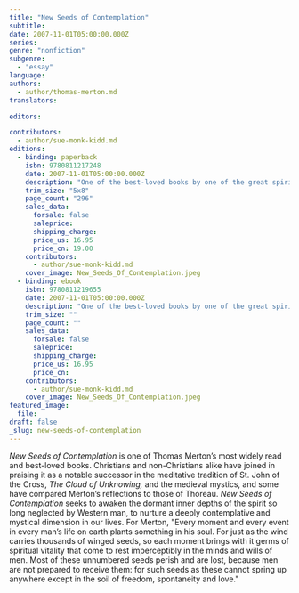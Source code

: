 ```yaml
---
title: "New Seeds of Contemplation"
subtitle:
date: 2007-11-01T05:00:00.000Z
series:
genre: "nonfiction"
subgenre:
  - "essay"
language:
authors:
  - author/thomas-merton.md
translators:

editors:

contributors:
  - author/sue-monk-kidd.md
editions:
  - binding: paperback
    isbn: 9780811217248
    date: 2007-11-01T05:00:00.000Z
    description: "One of the best-loved books by one of the great spiritual authors of our time, with a new Introduction by best-selling author Sue Monk Kidd "
    trim_size: "5x8"
    page_count: "296"
    sales_data:
      forsale: false
      saleprice:
      shipping_charge:
      price_us: 16.95
      price_cn: 19.00
    contributors:
      - author/sue-monk-kidd.md
    cover_image: New_Seeds_Of_Contemplation.jpeg
  - binding: ebook
    isbn: 9780811219655
    date: 2007-11-01T05:00:00.000Z
    description: "One of the best-loved books by one of the great spiritual authors of our time, with a new Introduction by best-selling author Sue Monk Kidd "
    trim_size: ""
    page_count: ""
    sales_data:
      forsale: false
      saleprice:
      shipping_charge:
      price_us: 16.95
      price_cn:
    contributors:
      - author/sue-monk-kidd.md
    cover_image: New_Seeds_Of_Contemplation.jpeg
featured_image:
  file:
draft: false
_slug: new-seeds-of-contemplation
---
```


_New Seeds of Contemplation_ is one of Thomas Merton’s most widely read and best-loved books. Christians and non-Christians alike have joined in praising it as a notable successor in the meditative tradition of St. John of the Cross, _The Cloud of Unknowing,_ and the medieval mystics, and some have compared Merton’s reflections to those of Thoreau. _New Seeds of Contemplation_ seeks to awaken the dormant inner depths of the spirit so long neglected by Western man, to nurture a deeply contemplative and mystical dimension in our lives. For Merton, "Every moment and every event in every man’s life on earth plants something in his soul. For just as the wind carries thousands of winged seeds, so each moment brings with it germs of spiritual vitality that come to rest imperceptibly in the minds and wills of men. Most of these unnumbered seeds perish and are lost, because men are not prepared to receive them: for such seeds as these cannot spring up anywhere except in the soil of freedom, spontaneity and love."

